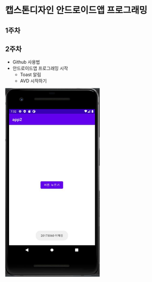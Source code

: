 # 캡스톤디자인 안드로이드앱 프로그래밍

## 1주차

## 2주차
  - Github 사용법
  - 안드로이드앱 프로그래밍 시작
    - Toast 알림
    - AVD 시작하기

<img width="300" height="600" src="png/2주차출석과제.jpg"></img>
